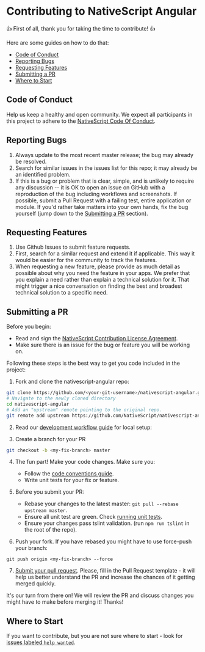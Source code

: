 # Contributing to NativeScript Angular

:+1: First of all, thank you for taking the time to contribute! :+1:

Here are some guides on how to do that:

<!-- TOC depthFrom:2 -->

- [Code of Conduct](#code-of-conduct)
- [Reporting Bugs](#reporting-bugs)
- [Requesting Features](#requesting-features)
- [Submitting a PR](#submitting-a-pr)
- [Where to Start](#where-to-start)

<!-- /TOC -->

##  Code of Conduct
Help us keep a healthy and open community. We expect all participants in this project to adhere to the [NativeScript Code Of Conduct](https://github.com/NativeScript/codeofconduct).


## Reporting Bugs

1. Always update to the most recent master release; the bug may already be resolved.
2. Search for similar issues in the issues list for this repo; it may already be an identified problem.
3. If this is a bug or problem that is clear, simple, and is unlikely to require any discussion -- it is OK to open an issue on GitHub with a reproduction of the bug including workflows and screenshots. If possible, submit a Pull Request with a failing test, entire application or module. If you'd rather take matters into your own hands, fix the bug yourself (jump down to the [Submitting a PR](#submitting-a-pr) section).

## Requesting Features

1. Use Github Issues to submit feature requests.
2. First, search for a similar request and extend it if applicable. This way it would be easier for the community to track the features.
3. When requesting a new feature, please provide as much detail as possible about why you need the feature in your apps. We prefer that you explain a need rather than explain a technical solution for it. That might trigger a nice conversation on finding the best and broadest technical solution to a specific need.

## Submitting a PR

Before you begin:
* Read and sign the [NativeScript Contribution License Agreement](http://www.nativescript.org/cla).
* Make sure there is an issue for the bug or feature you will be working on.

Following these steps is the best way to get you code included in the project:

1. Fork and clone the nativescript-angular repo:
```bash
git clone https://github.com/<your-git-username>/nativescript-angular.git
# Navigate to the newly cloned directory
cd nativescript-angular
# Add an "upstream" remote pointing to the original repo.
git remote add upstream https://github.com/NativeScript/nativescript-angular.git
```

2. Read our [development workflow guide](DevelopmentWorkflow.md) for local setup:

3. Create a branch for your PR
```bash
git checkout -b <my-fix-branch> master
```

4. The fun part! Make your code changes. Make sure you:
    - Follow the [code conventions guide](https://github.com/NativeScript/NativeScript/blob/master/CodingConvention.md).
    - Write unit tests for your fix or feature.

5. Before you submit your PR:
    - Rebase your changes to the latest master: `git pull --rebase upstream master`.
    - Ensure all unit test are green. Check [running unit tests](DevelopmentWorkflow.md#running-the-tests).
    - Ensure your changes pass tslint validation. (run `npm run tslint` in the root of the repo).

6. Push your fork. If you have rebased you might have to use force-push your branch:
```
git push origin <my-fix-branch> --force
```

7. [Submit your pull request](https://github.com/NativeScript/nativescript-angular/compare). Please, fill in the Pull Request template - it will help us better understand the PR and increase the chances of it getting merged quickly.

It's our turn from there on! We will review the PR and discuss changes you might have to make before merging it! Thanks! 


## Where to Start

If you want to contribute, but you are not sure where to start - look for [issues labeled `help wanted`](https://github.com/NativeScript/nativescript-angular/issues?q=is%3Aopen+is%3Aissue+label%3A%22help+wanted%22).
